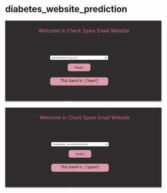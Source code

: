 # diabetes_website_prediction
![Image Alt Text](https://raw.githubusercontent.com/Shymaa2611/check_spam_email_djproject/main/project/predict_website_1.jpg)

![Image Alt Text](https://raw.githubusercontent.com/Shymaa2611/check_spam_email_djproject/main/project/predict_website_2.jpg)
